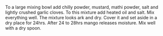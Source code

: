 To a large mixing bowl add chilly powder, mustard, mathi powder, salt and lightly crushed garlic cloves.
To this mixture add heated oil and salt.
Mix everything well.
The mixture looks ark and dry.
Cover it and set aside in a dry place for 24hrs.
After 24 to 28hrs mango releases moisture.
Mix well with a dry spoon.